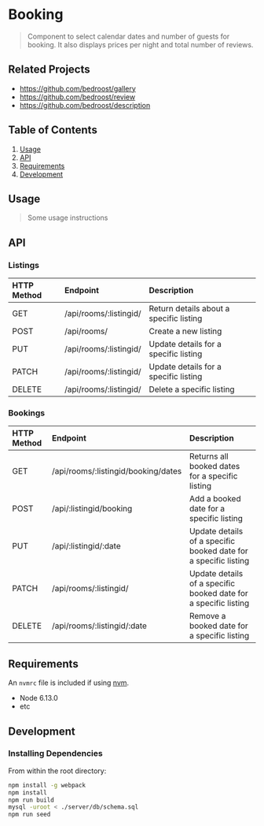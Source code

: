 # Booking

> Component to select calendar dates and number of guests for booking. It also displays prices per night and total number of reviews.

## Related Projects

  - https://github.com/bedroost/gallery
  - https://github.com/bedroost/review
  - https://github.com/bedroost/description

## Table of Contents

1. [Usage](#Usage)
1. [API](#API)
1. [Requirements](#requirements)
1. [Development](#development)

## Usage

> Some usage instructions

## API

### Listings
| HTTP Method   | Endpoint               | Description                                                   |
|:--------------|:-----------------------|:--------------------------------------------------------------|
| GET           | /api/rooms/:listingid/ | Return details about a specific listing                       |
| POST          | /api/rooms/            | Create a new listing                                          |
| PUT           | /api/rooms/:listingid/ | Update details for a specific listing                         |
| PATCH         | /api/rooms/:listingid/ | Update details for a specific listing                         |
| DELETE        | /api/rooms/:listingid/ | Delete a specific listing                                     |


### Bookings
| HTTP Method     | Endpoint                           | Description                                                    |
|:----------------|:-----------------------------------|:---------------------------------------------------------------|
| GET             | /api/rooms/:listingid/booking/dates| Returns all booked dates for a specific listing                |
| POST            | /api/:listingid/booking            | Add a booked date for a specific listing                       |
| PUT             | /api/:listingid/:date              | Update details of a specific booked date for a specific listing|
| PATCH           | /api/rooms/:listingid/             | Update details of a specific booked date for a specific listing|
| DELETE          | /api/rooms/:listingid/:date        | Remove a booked date for a specific listing                    |


## Requirements

An `nvmrc` file is included if using [nvm](https://github.com/creationix/nvm).

- Node 6.13.0
- etc

## Development

### Installing Dependencies

From within the root directory:

```sh
npm install -g webpack
npm install
npm run build
mysql -uroot < ./server/db/schema.sql
npm run seed
```


